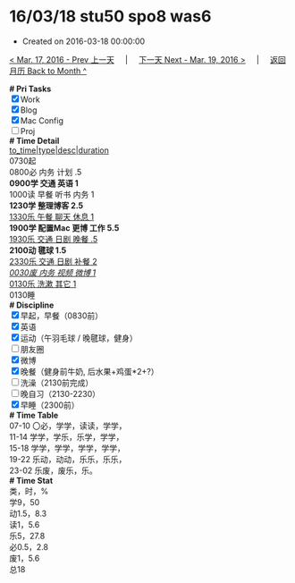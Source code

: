 # 16/03/18 stu50 spo8 was6

- Created on 2016-03-18 00:00:00

[< Mar. 17, 2016 - Prev 上一天](/lifelogs/2016/03/d17.md) &nbsp; &nbsp; | &nbsp; &nbsp; [下一天 Next - Mar. 19, 2016 >](/lifelogs/2016/03/d19.md) &nbsp; &nbsp; |  &nbsp; &nbsp; [返回月历 Back to Month ^](/lifelogs/2016/03/index.md)
<br/><div style="word-wrap: break-word; -webkit-nbsp-mode: space; -webkit-line-break: after-white-space;"><div><b># Pri Tasks</b></div><div><input checked="true" type="checkbox"/>Work</div><div><input checked="true" type="checkbox"/>Blog</div><div><input checked="true" type="checkbox"/>Mac Config</div><div><input type="checkbox"/>Proj</div><div><b># Time Detail</b></div><div><u>to_time|type|desc|duration</u></div><div>0730起</div><div>0800必 内务 计划 .5</div><div><b>0900学 交通 英语 1</b></div><div>1000读 早餐 听书 内务 1</div><div><b>1230学 整理博客 2.5</b></div><div><u>1330乐 午餐 聊天 休息 1</u></div><div><b>1900学 配置Mac 更博 工作 5.5</b></div><div><u>1930乐 交通 日剧 晚餐 .5</u></div><div><b>2100动 毽球 1.5</b></div><div><u>2330乐 交通 日剧 补餐 2</u></div><div><u><i>0030废 内务 视频 微博 1</i></u></div><div><u>0130乐 洗漱 其它 1</u></div><div>0130睡</div><div><b># Discipline</b></div><div><input checked="true" type="checkbox"/>早起，早餐（0830前）</div><div><input checked="true" type="checkbox"/>英语</div><div><input checked="true" type="checkbox"/>运动（午羽毛球 / 晚毽球，健身）</div><div><input type="checkbox"/>朋友圈</div><div><input checked="true" type="checkbox"/>微博</div><div><input checked="true" type="checkbox"/>晚餐（健身前牛奶, 后水果+鸡蛋*2+?）</div><div><input type="checkbox"/>洗澡（2130前完成）</div><div><input type="checkbox"/>晚自习（2130-2230）</div><div><input checked="true" type="checkbox"/>早睡（2300前）</div><div><b># Time Table</b></div><div>07-10 〇必，学学，读读，学学，</div><div>11-14 学学，学乐，乐学，学学，</div><div>15-18 学学，学学，学学，学学，</div><div>19-22 乐动，动动，乐乐，乐乐，</div><div>23-02 乐废，废乐，乐。</div><div><b># Time Stat</b></div><div>类，时，%</div><div>学9，50</div><div>动1.5，8.3</div><div>读1，5.6</div><div>乐5，27.8</div><div>必0.5，2.8</div><div>废1，5.6</div><div>总18</div>

